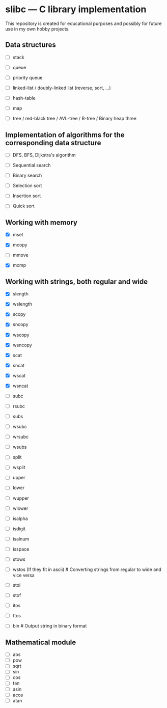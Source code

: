 # slibc — C library implementation

This repository is created for educational purposes and possibly for future use in my own hobby projects.


## Data structures
- [ ] stack
- [ ] queue
- [ ] priority queue
- [ ] linked-list / doubly-linked list (reverse, sort, ...)
- [ ] hash-table
- [ ] map
- [ ] tree / red-black tree / AVL-tree / B-tree / Binary heap three


## Implementation of algorithms for the corresponding data structure
- [ ] DFS, BFS, Dijkstra's algorithm
- [ ] Sequential search
- [ ] Binary search
- [ ] Selection sort
- [ ] Insertion sort
- [ ] Quick sort


##  Working with memory
- [x] mset
- [x] mcopy
- [ ] mmove
- [x] mcmp


## Working with strings, both regular and wide
- [x] slength
- [x] wslength
- [x] scopy
- [x] sncopy
- [x] wscopy
- [x] wsncopy
- [x] scat
- [x] sncat
- [x] wscat
- [x] wsncat
- [ ] subc
- [ ] rsubc
- [ ] subs
- [ ] wsubc
- [ ] wrsubc
- [ ] wsubs
- [ ] split
- [ ] wsplit
- [ ] upper
- [ ] lower
- [ ] wupper
- [ ] wlower
- [ ] isalpha
- [ ] isdigit
- [ ] isalnum
- [ ] isspace
- [ ] stows
- [ ] wstos (If they fit in ascii) # Converting strings from regular to wide and vice versa
- [ ] stoi
- [ ] stof
- [ ] itos
- [ ] ftos
- [ ] bin # Output string in binary format


## Mathematical module
- [ ] abs
- [ ] pow
- [ ] sqrt 
- [ ] sin
- [ ] cos
- [ ] tan
- [ ] asin
- [ ] acos
- [ ] atan
